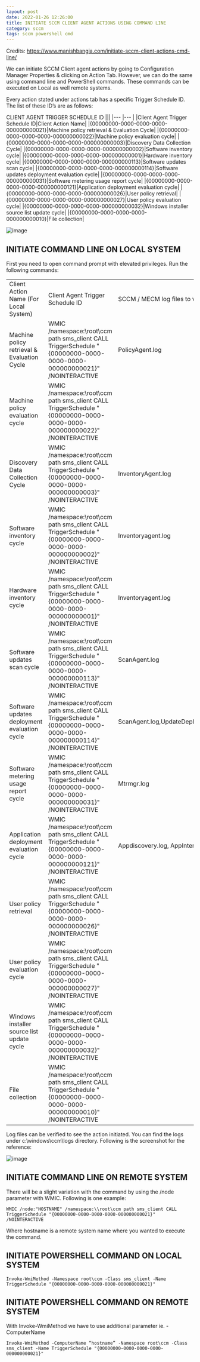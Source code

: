 ```yaml
---
layout: post
date: 2022-01-26 12:26:00
title: INITIATE SCCM CLIENT AGENT ACTIONS USING COMMAND LINE
category: sccm
tags: sccm powershell cmd
---
```


Credits: https://www.manishbangia.com/initiate-sccm-client-actions-cmd-line/

We can initiate SCCM Client agent actions by going to Configuration Manager Properties & clicking on Action Tab. However, we can do the same using command line and PowerShell commands. These commands can be executed on Local as well remote systems.

Every action stated under actions tab has a specific Trigger Schedule ID. The list of these ID’s are as follows:

CLIENT AGENT TRIGGER SCHEDULE ID
|||
|--- |--- |
|Client Agent Trigger Schedule ID|Client Action Name|
|{00000000-0000-0000-0000-000000000021}|Machine policy retrieval & Evaluation Cycle|
|{00000000-0000-0000-0000-000000000022}|Machine policy evaluation cycle|
|{00000000-0000-0000-0000-000000000003}|Discovery Data Collection Cycle|
|{00000000-0000-0000-0000-000000000002}|Software inventory cycle|
|{00000000-0000-0000-0000-000000000001}|Hardware inventory cycle|
|{00000000-0000-0000-0000-000000000113}|Software updates scan cycle|
|{00000000-0000-0000-0000-000000000114}|Software updates deployment evaluation cycle|
|{00000000-0000-0000-0000-000000000031}|Software metering usage report cycle|
|{00000000-0000-0000-0000-000000000121}|Application deployment evaluation cycle|
|{00000000-0000-0000-0000-000000000026}|User policy retrieval|
|{00000000-0000-0000-0000-000000000027}|User policy evaluation cycle|
|{00000000-0000-0000-0000-000000000032}|Windows installer source list update cycle|
|{00000000-0000-0000-0000-000000000010}|File collection|

![image](https://user-images.githubusercontent.com/1507737/151155683-bd766d66-b125-4354-be54-825c25670075.png)

## INITIATE COMMAND LINE ON LOCAL SYSTEM

First you need to open command prompt with elevated privileges. Run the following commands:

||||
|--- |--- |--- |
|Client Action Name (For Local System)|Client Agent Trigger Schedule ID|SCCM / MECM log files to verify|
|Machine policy retrieval & Evaluation Cycle|WMIC /namespace:\\root\ccm path sms_client CALL TriggerSchedule "{00000000-0000-0000-0000-000000000021}" /NOINTERACTIVE|PolicyAgent.log|
|Machine policy evaluation cycle|WMIC /namespace:\\root\ccm path sms_client CALL TriggerSchedule "{00000000-0000-0000-0000-000000000022}" /NOINTERACTIVE||
|Discovery Data Collection Cycle|WMIC /namespace:\\root\ccm path sms_client CALL TriggerSchedule "{00000000-0000-0000-0000-000000000003}" /NOINTERACTIVE|InventoryAgent.log|
|Software inventory cycle|WMIC /namespace:\\root\ccm path sms_client CALL TriggerSchedule "{00000000-0000-0000-0000-000000000002}" /NOINTERACTIVE|Inventoryagent.log|
|Hardware inventory cycle|WMIC /namespace:\\root\ccm path sms_client CALL TriggerSchedule "{00000000-0000-0000-0000-000000000001}" /NOINTERACTIVE|Inventoryagent.log|
|Software updates scan cycle|WMIC /namespace:\\root\ccm path sms_client CALL TriggerSchedule "{00000000-0000-0000-0000-000000000113}" /NOINTERACTIVE|ScanAgent.log|
|Software updates deployment evaluation cycle|WMIC /namespace:\\root\ccm path sms_client CALL TriggerSchedule "{00000000-0000-0000-0000-000000000114}" /NOINTERACTIVE|ScanAgent.log,UpdateDeployment.log|
|Software metering usage report cycle|WMIC /namespace:\\root\ccm path sms_client CALL TriggerSchedule "{00000000-0000-0000-0000-000000000031}" /NOINTERACTIVE|Mtrmgr.log|
|Application deployment evaluation cycle|WMIC /namespace:\\root\ccm path sms_client CALL TriggerSchedule "{00000000-0000-0000-0000-000000000121}" /NOINTERACTIVE|Appdiscovery.log, AppIntentEval|
|User policy retrieval|WMIC /namespace:\\root\ccm path sms_client CALL TriggerSchedule "{00000000-0000-0000-0000-000000000026}" /NOINTERACTIVE||
|User policy evaluation cycle|WMIC /namespace:\\root\ccm path sms_client CALL TriggerSchedule "{00000000-0000-0000-0000-000000000027}" /NOINTERACTIVE||
|Windows installer source list update cycle|WMIC /namespace:\\root\ccm path sms_client CALL TriggerSchedule "{00000000-0000-0000-0000-000000000032}" /NOINTERACTIVE||
|File collection|WMIC /namespace:\\root\ccm path sms_client CALL TriggerSchedule "{00000000-0000-0000-0000-000000000010}" /NOINTERACTIVE||

Log files can be verified to see the action initiated. You can find the logs under c:\windows\ccm\logs directory. Following is the screenshot for the reference:

![image](https://user-images.githubusercontent.com/1507737/151156520-70ced51d-dff0-4794-919a-da790b9d1e16.png)

## INITIATE COMMAND LINE ON REMOTE SYSTEM

There will be a slight variation with the command by using the /node parameter with WMIC. Following is one example:

```
WMIC /node:"HOSTNAME" /namespace:\\root\ccm path sms_client CALL TriggerSchedule "{00000000-0000-0000-0000-000000000021}" /NOINTERACTIVE
```
Where hostname is a remote system name where you wanted to execute the command.

## INITIATE POWERSHELL COMMAND ON LOCAL SYSTEM

```
Invoke-WmiMethod -Namespace root\ccm -Class sms_client -Name TriggerSchedule "{00000000-0000-0000-0000-000000000021}"
```

## INITIATE POWERSHELL COMMAND ON REMOTE SYSTEM

With Invoke-WmiMethod we have to use additional parameter ie. -ComputerName

```
Invoke-WmiMethod -ComputerName “hostname” -Namespace root\ccm -Class sms_client -Name TriggerSchedule "{00000000-0000-0000-0000-000000000021}"
```







